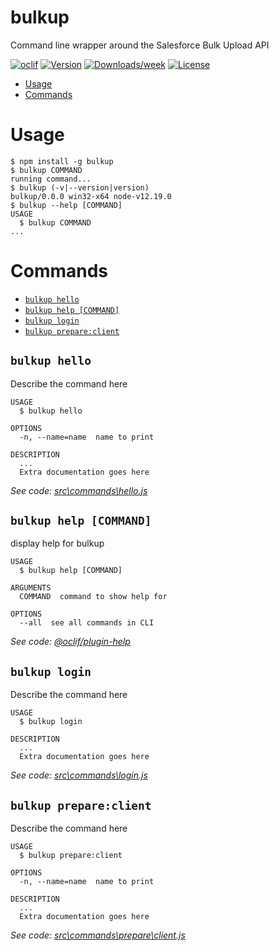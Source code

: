 bulkup
======

Command line wrapper around the Salesforce Bulk Upload API

[![oclif](https://img.shields.io/badge/cli-oclif-brightgreen.svg)](https://oclif.io)
[![Version](https://img.shields.io/npm/v/bulkup.svg)](https://npmjs.org/package/bulkup)
[![Downloads/week](https://img.shields.io/npm/dw/bulkup.svg)](https://npmjs.org/package/bulkup)
[![License](https://img.shields.io/npm/l/bulkup.svg)](https://github.com/lanejames35/bulkup/blob/master/package.json)

<!-- toc -->
* [Usage](#usage)
* [Commands](#commands)
<!-- tocstop -->
# Usage
<!-- usage -->
```sh-session
$ npm install -g bulkup
$ bulkup COMMAND
running command...
$ bulkup (-v|--version|version)
bulkup/0.0.0 win32-x64 node-v12.19.0
$ bulkup --help [COMMAND]
USAGE
  $ bulkup COMMAND
...
```
<!-- usagestop -->
# Commands
<!-- commands -->
* [`bulkup hello`](#bulkup-hello)
* [`bulkup help [COMMAND]`](#bulkup-help-command)
* [`bulkup login`](#bulkup-login)
* [`bulkup prepare:client`](#bulkup-prepareclient)

## `bulkup hello`

Describe the command here

```
USAGE
  $ bulkup hello

OPTIONS
  -n, --name=name  name to print

DESCRIPTION
  ...
  Extra documentation goes here
```

_See code: [src\commands\hello.js](https://github.com/lanejames35/bulkup/blob/v0.0.0/src\commands\hello.js)_

## `bulkup help [COMMAND]`

display help for bulkup

```
USAGE
  $ bulkup help [COMMAND]

ARGUMENTS
  COMMAND  command to show help for

OPTIONS
  --all  see all commands in CLI
```

_See code: [@oclif/plugin-help](https://github.com/oclif/plugin-help/blob/v3.2.0/src\commands\help.ts)_

## `bulkup login`

Describe the command here

```
USAGE
  $ bulkup login

DESCRIPTION
  ...
  Extra documentation goes here
```

_See code: [src\commands\login.js](https://github.com/lanejames35/bulkup/blob/v0.0.0/src\commands\login.js)_

## `bulkup prepare:client`

Describe the command here

```
USAGE
  $ bulkup prepare:client

OPTIONS
  -n, --name=name  name to print

DESCRIPTION
  ...
  Extra documentation goes here
```

_See code: [src\commands\prepare\client.js](https://github.com/lanejames35/bulkup/blob/v0.0.0/src\commands\prepare\client.js)_
<!-- commandsstop -->
